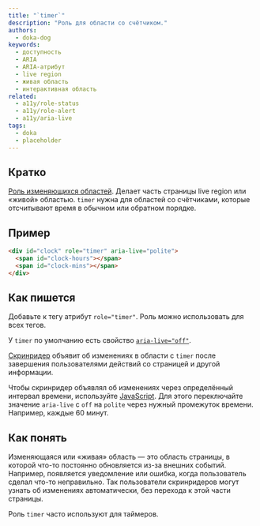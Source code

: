 ```yaml
---
title: "`timer`"
description: "Роль для области со счётчиком."
authors:
  - doka-dog
keywords:
  - доступность
  - ARIA
  - ARIA-атрибут
  - live region
  - живая область
  - интерактивная область
related:
  - a11y/role-status
  - a11y/role-alert
  - a11y/aria-live
tags:
  - doka
  - placeholder
---
```


## Кратко

[Роль изменяющихся областей](/a11y/aria-roles/#roli-izmenyayushchihsya-oblastey). Делает часть страницы live region или «живой» областью. `timer` нужна для областей со счётчиками, которые отсчитывают время в обычном или обратном порядке.

## Пример

```html
<div id="clock" role="timer" aria-live="polite">
  <span id="clock-hours"></span>
  <span id="clock-mins"></span>
</div>
```

## Как пишется

Добавьте к тегу атрибут `role="timer"`. Роль можно использовать для всех тегов.

У `timer` по умолчанию есть свойство [`aria-live="off"`](/a11y/aria-live/).

[Скринридер](/a11y/screenreaders/) объявит об изменениях в области с `timer` после завершения пользователями действий со страницей и другой информации.

Чтобы скринридер объявлял об изменениях через определённый интервал времени, используйте [JavaScript](/js/). Для этого переключайте значение `aria-live` c `off` на `polite` через нужный промежуток времени. Например, каждые 60 минут.

## Как понять

Изменяющаяся или «живая» область — это область страницы, в которой что-то постоянно обновляется из-за внешних событий. Например, появляется уведомление или ошибка, когда пользователь сделал что-то неправильно. Так пользователи скринридеров могут узнать об изменениях автоматически, без перехода к этой части страницы.

Роль `timer` часто используют для таймеров.

